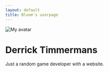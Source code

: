 ```yaml
---
layout: default
title: Bloom's userpage
---
```


![My avatar]({{site.baseurl}}assets/img/2023BloomAvatar.jpg)

# Derrick Timmermans

Just a random game developer with a website.
